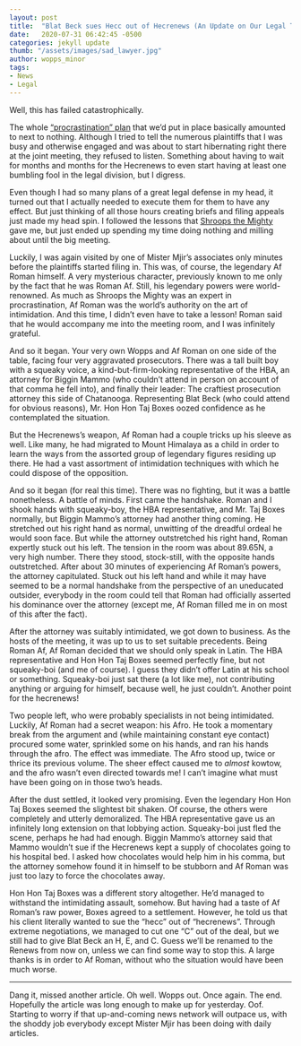 ```yaml
---
layout: post
title:  "Blat Beck sues Hecc out of Hecrenews (An Update on Our Legal Troubles pt.2)"
date:   2020-07-31 06:42:45 -0500
categories: jekyll update
thumb: "/assets/images/sad_lawyer.jpg"
author: wopps_minor
tags:
- News
- Legal
---
```


Well, this has failed catastrophically.

The whole [“procrastination” plan](https://hecrenews.github.io/jekyll/update/2020/07/30/an-update-on-our-legal-troubles.html) that we’d put in place basically amounted to next to nothing. Although I tried to tell the numerous plaintiffs that I was busy and otherwise engaged and was about to start hibernating right there at the joint meeting, they refused to listen. Something about having to wait for months and months for the Hecrenews to even start having at least one bumbling fool in the legal division, but I digress. 

Even though I had so many plans of a great legal defense in my head, it turned out that I actually needed to execute them for them to have any effect. But just thinking of all those hours creating briefs and filing appeals just made my head spin. I followed the lessons that [Shroops the Mighty](https://www.instagram.com/creator_of_africa) gave me, but just ended up spending my time doing nothing and milling about until the big meeting. 

Luckily, I was again visited by one of Mister  Mjir’s associates only minutes before the plaintiffs started filing in. This was, of course, the legendary Af Roman himself. A very mysterious character, previously known to me only by the fact that he was Roman Af. Still, his legendary powers were world-renowned. As much as Shroops the Mighty was an expert in procrastination, Af Roman was the world’s authority on the art of intimidation. And this time, I didn’t even have to take a lesson! Roman said that he would accompany me into the meeting room, and I was infinitely grateful.

And so it began. Your very own Wopps and Af Roman on one side of the table, facing four very aggravated prosecutors. There was a tall built boy with a squeaky voice, a kind-but-firm-looking representative of the HBA, an attorney for Biggin Mammo (who couldn’t attend in person on account of that comma he fell into), and finally their leader: The craftiest prosecution attorney this side of Chatanooga. Representing Blat Beck (who could attend for obvious reasons), Mr. Hon Hon Taj Boxes oozed confidence as he contemplated the situation. 

But the Hecrenews’s weapon, Af Roman had a couple tricks up his sleeve as well. Like many, he had migrated to Mount Himalaya as a child in order to learn the ways from the assorted group of legendary figures residing up there. He had a vast assortment of intimidation techniques with which he could dispose of the opposition.

And so it began (for real this time). There was no fighting, but it was a battle nonetheless. A battle of minds. First came the handshake. Roman and I shook hands with squeaky-boy, the HBA representative, and Mr. Taj Boxes normally, but Biggin Mammo’s attorney had another thing coming. He stretched out his right hand as normal, unwitting of the dreadful ordeal he would soon face. But while the attorney outstretched his right hand, Roman expertly stuck out his left. The tension in the room was about 89.65N, a very high number. There they stood, stock-still, with the opposite hands outstretched. After about 30 minutes of experiencing Af Roman’s powers, the attorney capitulated. Stuck out his left hand and while it may have seemed to be a normal handshake from the perspective of an uneducated outsider, everybody in the room could tell that Roman had officially asserted his dominance over the attorney (except me, Af Roman filled me in on most of this after the fact).

After the attorney was suitably intimidated, we got down to business. As the hosts of the meeting, it was up to us to set suitable precedents. Being Roman Af, Af Roman decided that we should only speak in Latin. The HBA representative and Hon Hon Taj Boxes seemed perfectly fine, but not squeaky-boi (and me of course). I guess they didn’t offer Latin at his school or something. Squeaky-boi just sat there (a lot like me), not contributing anything or arguing for himself, because well, he just couldn’t. Another point for the hecrenews!

Two people left, who were probably specialists in not being intimidated. Luckily, Af Roman had a secret weapon: his Afro. He took a momentary break from the argument and (while maintaining constant eye contact) procured some water, sprinkled some on his hands, and ran his hands through the afro. The effect was immediate. The Afro stood up, twice or thrice its previous volume. The sheer effect caused me to *almost* kowtow, and the afro wasn’t even directed towards me! I can’t imagine what must have been going on in those two’s heads.

After the dust settled, it looked very promising. Even the legendary Hon Hon Taj Boxes seemed the slightest bit shaken. Of course, the others were completely and utterly demoralized. The HBA representative gave us an infinitely long extension on that lobbying action. Squeaky-boi just fled the scene, perhaps he had had enough. Biggin Mammo’s attorney said that Mammo wouldn’t sue if the Hecrenews kept a supply of chocolates going to his hospital bed. I asked how chocolates would help him in his comma, but the attorney somehow found it in himself to be stubborn and Af Roman was just too lazy to force the chocolates away.

Hon Hon Taj Boxes was a different story altogether. He’d managed to withstand the intimidating assault, somehow. But having had a taste of Af Roman’s raw power, Boxes agreed to a settlement. However, he told us that his client literally wanted to sue the “hecc” out of “hecrenews”. Through extreme negotiations, we managed to cut one “C” out of the deal, but we still had to give Blat Beck an H, E, and C. Guess we’ll be renamed to the Renews from now on, unless we can find some way to stop this. A large thanks is in order to Af Roman, without who the situation would have been much worse. 

---

Dang it, missed another article. Oh well. Wopps out. Once again. The end. Hopefully the article was long enough to make up for yesterday. Oof. Starting to worry if that up-and-coming news network will outpace us, with the shoddy job everybody except Mister Mjir has been doing with daily articles.
